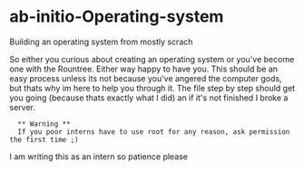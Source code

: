 # ab-initio-Operating-system
Building an operating system from mostly scrach 

So either you curious about creating an operating system or you've become one with the Rountree. Either way happy to have you.
This should be an easy process unless its not because you've angered the computer gods, but thats why im here to help you through it. 
The file step by step should get you going (because thats exactly what I did) an if it's not finished I broke a server. 

      ** Warning **
      If you poor interns have to use root for any reason, ask permission the first time ;)

I am writing this as an intern so patience please
